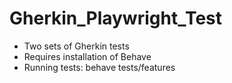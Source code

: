 # Gherkin_Playwright_Test
- Two sets of Gherkin tests
- Requires installation of Behave
- Running tests: behave tests/features
